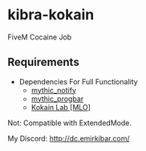 # kibra-kokain
FiveM Cocaine Job

## Requirements
* Dependencies For Full Functionality
  * [mythic_notify](https://github.com/FlawwsX/mythic_notify)
  * [mythic_progbar](https://github.com/ONyambura/mythic_progbar)
  * [Kokain Lab [MLO]](https://dosya.co/p4wc0wadv26z/kokain-lab.rar.html)
  
  
  
Not: Compatible with ExtendedMode.

My Discord: http://dc.emirkibar.com/
